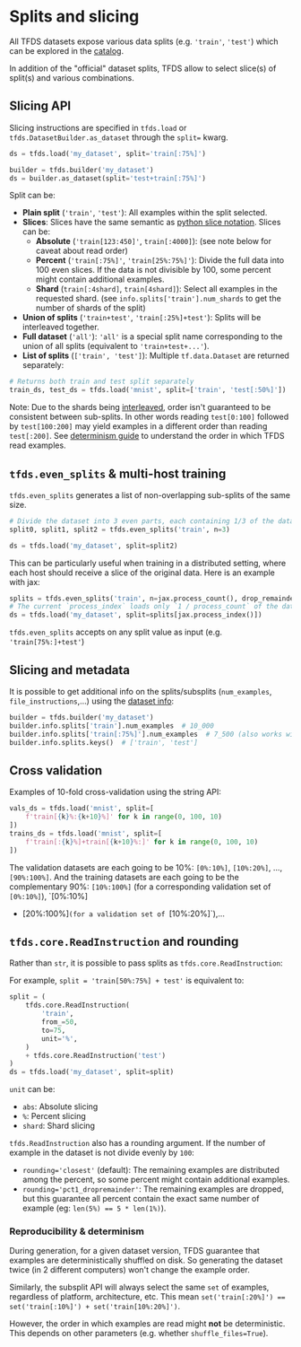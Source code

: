 # Splits and slicing

All TFDS datasets expose various data splits (e.g. `'train'`, `'test'`) which
can be explored in the
[catalog](https://www.tensorflow.org/datasets/catalog/overview).

In addition of the "official" dataset splits, TFDS allow to select slice(s) of
split(s) and various combinations.

## Slicing API

Slicing instructions are specified in `tfds.load` or
`tfds.DatasetBuilder.as_dataset` through the `split=` kwarg.

```python
ds = tfds.load('my_dataset', split='train[:75%]')
```

```python
builder = tfds.builder('my_dataset')
ds = builder.as_dataset(split='test+train[:75%]')
```

Split can be:

*   **Plain split** (`'train'`, `'test'`): All examples within the split
    selected.
*   **Slices**: Slices have the same semantic as
    [python slice notation](https://docs.python.org/3/library/stdtypes.html#common-sequence-operations).
    Slices can be:
    *   **Absolute** (`'train[123:450]'`, `train[:4000]`): (see note below for
        caveat about read order)
    *   **Percent** (`'train[:75%]'`, `'train[25%:75%]'`): Divide the full data
        into 100 even slices. If the data is not divisible by 100, some percent
        might contain additional examples.
    *   **Shard** (`train[:4shard]`, `train[4shard]`): Select all examples in
        the requested shard. (see `info.splits['train'].num_shards` to get the
        number of shards of the split)
*   **Union of splits** (`'train+test'`, `'train[:25%]+test'`): Splits will be
    interleaved together.
*   **Full dataset** (`'all'`): `'all'` is a special split name corresponding to
    the union of all splits (equivalent to `'train+test+...'`).
*   **List of splits** (`['train', 'test']`): Multiple `tf.data.Dataset` are
    returned separately:

```python
# Returns both train and test split separately
train_ds, test_ds = tfds.load('mnist', split=['train', 'test[:50%]'])
```

Note: Due to the shards being
[interleaved](https://www.tensorflow.org/api_docs/python/tf/data/Dataset?version=nightly#interleave),
order isn't guaranteed to be consistent between sub-splits. In other words
reading `test[0:100]` followed by `test[100:200]` may yield examples in a
different order than reading `test[:200]`. See
[determinism guide](https://www.tensorflow.org/datasets/determinism#determinism_when_reading)
to understand the order in which TFDS read examples.

## `tfds.even_splits` & multi-host training

`tfds.even_splits` generates a list of non-overlapping sub-splits of the same
size.

```python
# Divide the dataset into 3 even parts, each containing 1/3 of the data
split0, split1, split2 = tfds.even_splits('train', n=3)

ds = tfds.load('my_dataset', split=split2)
```

This can be particularly useful when training in a distributed setting, where
each host should receive a slice of the original data. Here is an example with
jax:

```python
splits = tfds.even_splits('train', n=jax.process_count(), drop_remainder=True)
# The current `process_index` loads only `1 / process_count` of the data.
ds = tfds.load('my_dataset', split=splits[jax.process_index()])
```

`tfds.even_splits` accepts on any split value as input (e.g.
`'train[75%:]+test'`)

## Slicing and metadata

It is possible to get additional info on the splits/subsplits (`num_examples`,
`file_instructions`,...) using the
[dataset info](https://www.tensorflow.org/datasets/overview#access_the_dataset_metadata):

```python
builder = tfds.builder('my_dataset')
builder.info.splits['train'].num_examples  # 10_000
builder.info.splits['train[:75%]'].num_examples  # 7_500 (also works with slices)
builder.info.splits.keys()  # ['train', 'test']
```

## Cross validation

Examples of 10-fold cross-validation using the string API:

```python
vals_ds = tfds.load('mnist', split=[
    f'train[{k}%:{k+10}%]' for k in range(0, 100, 10)
])
trains_ds = tfds.load('mnist', split=[
    f'train[:{k}%]+train[{k+10}%:]' for k in range(0, 100, 10)
])
```

The validation datasets are each going to be 10%: `[0%:10%]`, `[10%:20%]`, ...,
`[90%:100%]`. And the training datasets are each going to be the complementary
90%: `[10%:100%]` (for a corresponding validation set of `[0%:10%]`), `[0%:10%]
+ [20%:100%]`(for a validation set of `[10%:20%]`),...

## `tfds.core.ReadInstruction` and rounding

Rather than `str`, it is possible to pass splits as `tfds.core.ReadInstruction`:

For example, `split = 'train[50%:75%] + test'` is equivalent to:

```python
split = (
    tfds.core.ReadInstruction(
        'train',
        from_=50,
        to=75,
        unit='%',
    )
    + tfds.core.ReadInstruction('test')
)
ds = tfds.load('my_dataset', split=split)
```

`unit` can be:

*   `abs`: Absolute slicing
*   `%`: Percent slicing
*   `shard`: Shard slicing

`tfds.ReadInstruction` also has a rounding argument. If the number of example in
the dataset is not divide evenly by `100`:

*   `rounding='closest'` (default): The remaining examples are distributed among
    the percent, so some percent might contain additional examples.
*   `rounding='pct1_dropremainder'`: The remaining examples are dropped, but
    this guarantee all percent contain the exact same number of example (eg:
    `len(5%) == 5 * len(1%)`).

### Reproducibility & determinism

During generation, for a given dataset version, TFDS guarantee that examples are
deterministically shuffled on disk. So generating the dataset twice (in 2
different computers) won't change the example order.

Similarly, the subsplit API will always select the same `set` of examples,
regardless of platform, architecture, etc. This mean `set('train[:20%]') ==
set('train[:10%]') + set('train[10%:20%]')`.

However, the order in which examples are read might **not** be deterministic.
This depends on other parameters (e.g. whether `shuffle_files=True`).
